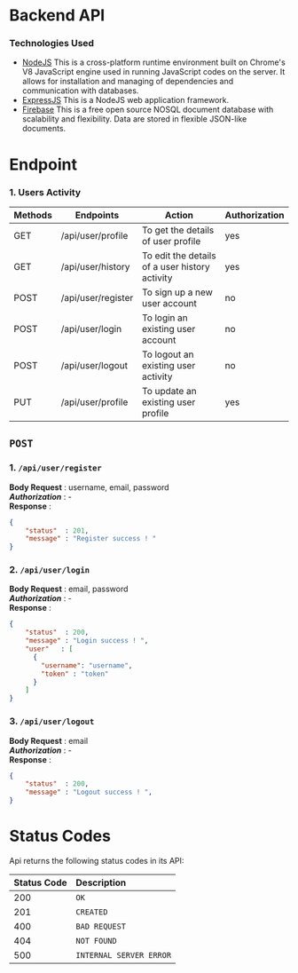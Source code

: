 # Backend API

### Technologies Used
* [NodeJS](https://nodejs.org/) This is a cross-platform runtime environment built on Chrome's V8 JavaScript engine used in running JavaScript codes on the server. It allows for installation and managing of dependencies and communication with databases.
* [ExpressJS](https://www.expresjs.org/) This is a NodeJS web application framework.
* [Firebase](https://firebase.google.com/) This is a free open source NOSQL document database with scalability and flexibility. Data are stored in flexible JSON-like documents.


# Endpoint
### 1. Users Activity
| Methods | Endpoints | Action | Authorization |
| --- | --- | --- | --- |
| GET | /api/user/profile | To get the details of user profile | yes
| GET | /api/user/history | To edit the details of a user history activity | yes
| POST | /api/user/register | To sign up a new user account | no
| POST | /api/user/login | To login an existing user account | no
| POST | /api/user/logout | To logout an existing user activity | no
| PUT | /api/user/profile | To update an existing user profile | yes


## ```POST```
### 1.  ```/api/user/register``` <br>
**Body Request**    : username, email, password <br>
***Authorization*** : -  <br>
**Response** :
```JSON
{
    "status"  : 201,
    "message" : "Register success ! "
}
```
### 2.  ```/api/user/login``` <br>
**Body Request**    : email, password <br>
***Authorization*** : -  <br>
**Response** :
```JSON
{
    "status"  : 200,
    "message" : "Login success ! ",
    "user"   : [
      {
        "username": "username",
        "token" : "token"
      }
    ]
}
```
### 3.  ```/api/user/logout``` <br>
**Body Request**    : email <br>
***Authorization*** : -  <br>
**Response** :
```JSON
{
    "status"  : 200,
    "message" : "Logout success ! ",
}
```

# Status Codes

Api returns the following status codes in its API:

| Status Code | Description |
| :--- | :--- |
| 200 | `OK` |
| 201 | `CREATED` |
| 400 | `BAD REQUEST` |
| 404 | `NOT FOUND` |
| 500 | `INTERNAL SERVER ERROR` |

